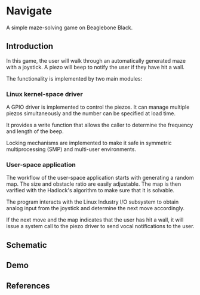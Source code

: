 # Navigate
A simple maze-solving game on Beaglebone Black. 

## Introduction
In this game, the user will walk through an automatically generated maze with a joystick. 
A piezo will beep to notify the user if they have hit a wall. 

The functionality is implemented by two main modules:

### Linux kernel-space driver
A GPIO driver is implemented to control the piezos. It can manage multiple piezos simultaneously and the number can be specified at load time. 

It provides a write function that allows the caller to determine the frequency and length of the beep. 

Locking mechanisms are implemented to make it safe in symmetric multiprocessing (SMP) and multi-user environments. 

### User-space application
The workflow of the user-space application starts with generating a random map. The size and obstacle ratio are easily adjustable. The map is then varified with the Hadlock's algorithm to make sure that it is solvable. 

The program interacts with the Linux Industry I/O subsystem to obtain analog input from the joystick and determine the next move accordingly. 

If the next move and the map indicates that the user has hit a wall, it will issue a system call to the piezo driver to send vocal notifications to the user.  

## Schematic


## Demo


## References








